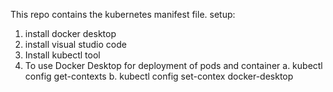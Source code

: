 This repo contains the kubernetes manifest file.
setup:
1. install docker desktop
2. install visual studio code 
3. Install kubectl tool
4. To use Docker Desktop for deployment of pods and container
   a. kubectl config get-contexts
   b. kubectl config set-contex docker-desktop
